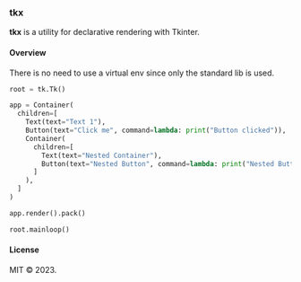 ### tkx

**tkx** is a utility for declarative rendering with Tkinter.

#### Overview

There is no need to use a virtual env since only the standard lib is used.

```py
root = tk.Tk()

app = Container(
  children=[
    Text(text="Text 1"),
    Button(text="Click me", command=lambda: print("Button clicked")),
    Container(
      children=[
        Text(text="Nested Container"),
        Button(text="Nested Button", command=lambda: print("Nested Button clicked")),
      ]
    ),
  ]
)

app.render().pack()

root.mainloop()
```

#### License

MIT © 2023.
